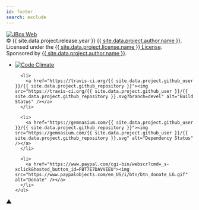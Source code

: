 ```yaml
---
id: footer
search: exclude
---
```


<div class="col-sm-1">
  <a href="{{ site.data.project.author.url }}">
    <img class="thumbnail img-responsive" src="{{ site.baseurl }}/images/jbox_logo.jpg" alt="JBox Web" />
  </a>
</div>

<div class="col-sm-10 centered">
  &copy; {{ site.data.project.release.year }} <a href="{{ site.data.project.author.url }}">{{ site.data.project.author.name }}</a>.
  Licensed under the <a href="{{ site.data.project.license.url }}">{{ site.data.project.license.name }} License</a>.
  <br>Sponsored by <a href="{{ site.data.project.author.url }}">{{ site.data.project.author.name }}</a>.
  <br>
  <span class="container centered">
    <ul class="list-inline">
      <li>
        <a href="https://codeclimate.com/github/{{ site.data.project.github_user }}/{{ site.data.project.github_repository }}"><img src="https://codeclimate.com/github/{{ site.data.project.github_user }}/{{ site.data.project.github_repository }}.png" alt="Code Climate" /></a>
      </li>

      <li>
        <a href="https://travis-ci.org/{{ site.data.project.github_user }}/{{ site.data.project.github_repository }}"><img src="https://travis-ci.org/{{ site.data.project.github_user }}/{{ site.data.project.github_repository }}.svg?branch=devel" alt="Build Status" /></a>
      </li>

      <li>
        <a href="https://gemnasium.com/{{ site.data.project.github_user }}/{{ site.data.project.github_repository }}"><img src="https://gemnasium.com/{{ site.data.project.github_user }}/{{ site.data.project.github_repository }}.svg" alt="Dependency Status" /></a>
      </li>

      <li>
        <a href="https://www.paypal.com/cgi-bin/webscr?cmd=_s-xclick&hosted_button_id=FBT7E7DAVVEEU"><img src="https://www.paypalobjects.com/en_US/i/btn/btn_donate_LG.gif" alt="Donate" /></a>
      </li>
    </ul>
  </span>
</div>

<div class="col-sm-1">
  <p class="text-right"><a href="#top">&#x25B2;</a></p>
</div>
